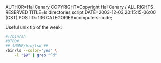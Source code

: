 AUTHOR=Hal Canary
COPYRIGHT=Copyright Hal Canary / ALL RIGHTS RESERVED
TITLE=ls directories script
DATE=2003-12-03 20:15:15-06:00 (CST)
POSTID=136
CATEGORIES=computers-code;

Useful unix tip of the week:

```sh
#!/bin/sh
#DTPD#
## $HOME/bin/lsd ##
/bin/ls --color='yes' \
    -l "$@" | grep "^d"
```
